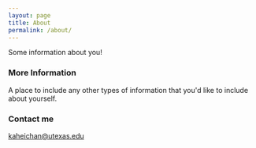 ```yaml
---
layout: page
title: About
permalink: /about/
---
```


Some information about you!

### More Information

A place to include any other types of information that you'd like to include about yourself.

### Contact me

[kaheichan@utexas.edu](mailto:kaheichan@utexas.edu)
